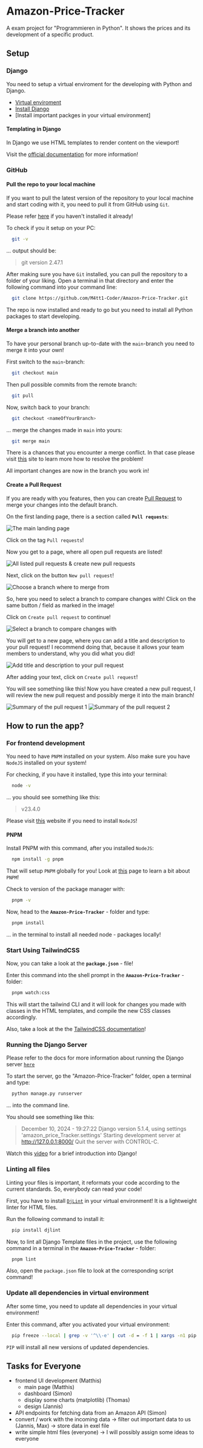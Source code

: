 # Amazon-Price-Tracker
A exam project for "Programmieren in Python". It shows the prices and its development of a specific product.

## Setup

### Django

You need to setup a virtual enviroment for the developing with Python and Django.

- [Virtual enviroment](https://docs.python.org/3/tutorial/venv.html)
- [Install Django](https://docs.djangoproject.com/en/5.1/topics/install/)
- [Install important packges in your virtual environment]

#### Templating in Django

In Django we use HTML templates to render content on the viewport! 

Visit the [official documentation](https://docs.djangoproject.com/en/5.1/topics/templates/) for more information!

### GitHub

#### Pull the repo to your local machine

If you want to pull the latest version of the repository to your local machine and start coding with it, you need to pull it from GitHub using `Git`.

Please refer [here](https://git-scm.com/downloads) if you haven't installed it already!

To check if you it setup on your PC:
```bash
  git -v
```
... output should be:
> git version 2.47.1

After making sure you have `Git` installed, you can pull the repository to a folder of your liking. Open a terminal in that directory and enter the following command into your command line:
```bash
  git clone https://github.com/M4tt1-Coder/Amazon-Price-Tracker.git
```

The repo is now installed and ready to go but you need to install all Python packages to start developing.

#### Merge a branch into another

To have your personal branch up-to-date with the `main`-branch you need to merge it into your own!

First switch to the `main`-branch:
```bash
  git checkout main
```
Then pull possible commits from the remote branch:

```bash
  git pull
```
Now, switch back to your branch:

```bash
  git checkout <nameOfYourBranch>
```
... merge the changes made in `main` into yours:

```bash
  git merge main
```
There is a chances that you encounter a merge conflict. In that case please visit [this](https://docs.github.com/en/pull-requests/collaborating-with-pull-requests/addressing-merge-conflicts/resolving-a-merge-conflict-using-the-command-line) site to learn more how to resolve the problem!

All important changes are now in the branch you work in!

#### Create a Pull Request

If you are ready with you features, then you can create [Pull Request](https://docs.github.com/en/pull-requests/collaborating-with-pull-requests/proposing-changes-to-your-work-with-pull-requests/about-pull-requests) to merge your changes into the default branch.

On the first landing page, there is a section called **`Pull requests`**:

![The main landing page](./readme_assets/pr_on_landing_page.png)

Click on the tag `Pull requests`!

Now you get to a page, where all open pull requests are listed!

![All listed pull requests & create new pull requests](./readme_assets/new_pr.png)

Next, click on the button `New pull request`!

![Choose a branch where to merge from](./readme_assets/choose_branch.png)

So, here you need to select a branch to compare changes with! Click on the same button / field as marked in the image!

Click on `Create pull request` to continue!

![Select a branch to compare changes with](./readme_assets/create_pr_1.png)

You will get to a new page, where you can add a title and description to your pull request! I recommend doing that, because it allows your team members to understand, why you did what you did!

![Add title and description to your pull request](./readme_assets//create_pr_2.png)

After adding your text, click on `Create pull request`!

You will see something like this! Now you have created a new pull request, I will review the new pull request and possibly merge it into the main branch!

![Summary of the pull request 1](./readme_assets/final_info_page.png)
![Summary of the pull request 2](./readme_assets/final_info_page-2.png)

## How to run the app?

### For frontend development

You need to have `PNPM` installed on your system. Also make sure you have `NodeJS` installed on your system! 

For checking, if you have it installed, type this into your terminal:

```bash
  node -v
```
... you should see something like this:
> v23.4.0

Please visit [this](https://nodejs.org/en/learn/getting-started/how-to-install-nodejs) website if you need to install `NodeJS`!

#### PNPM 

Install PNPM with this command, after you installed `NodeJS`:

```bash
  npm install -g pnpm
```

That will setup `PNPM` globally for you! Look at [this](https://pnpm.io/motivation) page to learn a bit about `PNPM`!

Check to version of the package manager with: 

```bash
  pnpm -v
```

Now, head to the **`Amazon-Price-Tracker`** - folder and type:

```bash
  pnpm install
```
... in the terminal to install all needed node - packages locally!

### Start Using TailwindCSS

Now, you can take a look at the **`package.json`** - file! 

Enter this command into the shell prompt in the **`Amazon-Price-Tracker`** - folder:

```bash
  pnpm watch:css
```
This will start the tailwind CLI and it will look for changes you made with classes in the HTML templates, and compile the new CSS classes accordingly. 

Also, take a look at the the [TailwindCSS documentation](https://tailwindcss.com/docs/installation)! 

###  Running the Django Server

Please refer to the docs for more information about running the Django server [`here`](https://docs.djangoproject.com/en/5.1/intro/tutorial01/)

To start the server, go the "Amazon-Price-Tracker" folder, open a terminal and type:
```bash
  python manage.py runserver
```
... into the command line.

You should see something like this: 

> December 10, 2024 - 19:27:22
> Django version 5.1.4, using settings 'amazon_price_Tracker.settings'
> Starting development server at http://127.0.0.1:8000/
> Quit the server with CONTROL-C. 

Watch this [video](https://www.youtube.com/watch?v=nGIg40xs9e4) for a brief introduction into Django!

### Linting all files

Linting your files is important, it reformats your code according to the current standards. So, everybody can read your code!

First, you have to install [`DjLint`](https://www.djlint.com/docs/getting-started/) in your virtual environment! It is a lightweight linter for HTML files.

Run the following command to install it:

```bash
  pip install djlint
```

Now, to lint all Django Template files in the project, use the following command in a terminal in the **`Amazon-Price-Tracker`** - folder:

```bash
  pnpm lint
```

Also, open the `package.json` file to look at the corresponding script command!

### Update all dependencies in virtual environment

After some time, you need to update all dependencies in your virtual environment!

Enter this command, after you activated your virtual environment:

```bash
  pip freeze --local | grep -v '^\\-e' | cut -d = -f 1 | xargs -n1 pip install -U
```

`PIP` will install all new versions of updated dependencies.

## Tasks for Everyone

- frontend UI development (Matthis)
  - main page (Matthis)
  - dashboard (Simon)
  - display some charts (matplotlib) (Thomas)
  - design (Jannis)
- API endpoints for fetching data from an Amazon API (Simon)
- convert / work with the incoming data -> filter out important data to us (Jannis, Max) -> store data in exel file
- write simple html files (everyone) -> I will possibly assign some ideas to everyone